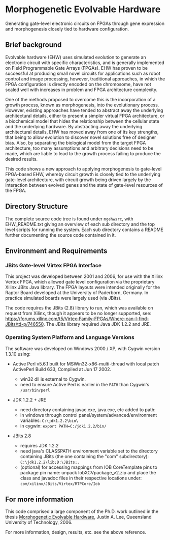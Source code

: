 # Morphogenetic Evolvable Hardware

Generating gate-level electronic circuits on FPGAs through gene expression and morphogenesis closely tied to hardware configuration.

## Brief background

Evolvable hardware (EHW) uses simulated evolution to generate an electronic circuit with specific characteristics, and is generally implemented on Field Programmable Gate Arrays (FPGAs).
EHW has proven to be successful at producing small novel circuits for applications such as
robot control and image processing, however, traditional approaches,
in which the FPGA configuration is directly encoded on the chromosome,
have not scaled well with increases in problem and FPGA architecture complexity.

One of the methods proposed to overcome this is the incorporation of a growth process,
known as morphogenesis, into the evolutionary process. However, existing approaches have tended to
abstract away the underlying architectural details, either to present a simpler virtual FPGA architecture,
or a biochemical model that hides the relationship between the cellular state and the underlying hardware.
By abstracting away the underlying architectural details, EHW has moved away from one of its key strengths,
that being to allow evolution to discover novel solutions free of designer bias.
Also, by separating the biological model from the target FPGA architecture, too many assumptions
and arbitrary decisions need to be made, which are liable to lead to the growth process failing to produce
the desired results.

This code shows a new approach to applying morphogenesis to gate-level FPGA-based EHW,
whereby circuit growth is closely tied to the underlying gate-level architecture,
with circuit growth being driven largely by the interaction between evolved genes and the
state of gate-level resources of the FPGA.

## Directory Structure

The complete source code tree is found under `mgehwsrc`, with EHW_README.txt giving an
overview of each sub directory and the top level scripts for running the system.
Each sub directory contains a README further documenting the source code contained in it.

## Environment and Requirements

### JBits Gate-level Virtex FPGA Interface

This project was developed between 2001 and 2006, for use with the Xilinx Vertex FPGA,
which allowed gate level configuration via the proprietary Xilinx JBits Java library.
The FPGA layouts were intended originally for the Raptor Board developed at the
University of Paderborn, Germany. In practice simulated boards were largely used (via JBits).

The code requires the JBits (2.8) library to run, which was available on request from Xilinx,
though it appears to be no longer supported,
see: <https://forums.xilinx.com/t5/Virtex-Family-FPGAs/Where-can-I-find-JBits/td-p/746550>.
The JBits library required Java JDK 1.2.2 and JRE.

### Operating System Platform and Language Versions

The software was developed on Windows 2000 / XP, with Cygwin version 1.3.10 using:
* Active Perl v5.6.1 built for MSWin32-x86-multi-thread
  with local patch ActivePerl Build 633, Compiled at Jun 17 2002.
	* win32 dll is external to Cygwin.
	* need to ensure Active Perl is earlier in the `PATH` than Cygwin's `/usr/bin/perl`

* JDK 1.2.2 + JRE
    * need directory containing javac.exe, java.exe, etc added to path:
	* in windows through control panel/system/advanced/environment variables: `C:\jdk1.2.2\bin\`
	* in cygwin: `export PATH=C:/jdk1.2.2/bin/`

* JBits 2.8
    * requires JDK 1.2.2
    * need java's CLASSPATH environment variable set to the directory containing JBits
      (the one containing the "com" subdirectory): `C:\jdk1.2.2\lib;D:\JBits;.`
	* (optional) for accessing mappings from IOB CoreTemplate pins to package pin name:
      unpack IobXCVpackage_v2.zip and place the class and javadoc files in their respective locations
      under: `com/xilinx/JBits/Virtex/RTPCore/Iob`


## For more information

This code comprised a large component of the Ph.D. work outlined in the thesis
[Morphogenetic Evolvable Hardware](https://eprints.qut.edu.au/16231/ "QUT ePrints"), 
Justin A. Lee, Queensland University of Technology, 2006.

For more information, design, results, etc. see the above reference.
